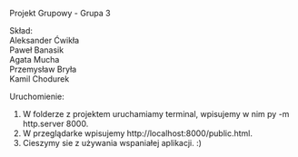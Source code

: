 Projekt Grupowy - Grupa 3 <br />

Skład: <br />
Aleksander Ćwikła <br />
Paweł Banasik <br />
Agata Mucha <br />
Przemysław Bryła <br />
Kamil Chodurek 

Uruchomienie:
1. W folderze z projektem uruchamiamy terminal, wpisujemy w nim py -m http.server 8000.
2. W przeglądarke wpisujemy http://localhost:8000/public.html.
3. Cieszymy sie z używania wspaniałej aplikacji. :)
